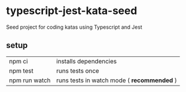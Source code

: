 # typescript-jest-kata-seed

Seed project for coding katas using Typescript and Jest

## setup

|               |                                              |
| ------------- | -------------------------------------------- |
| npm ci        | installs dependencies                        |
| npm test      | runs tests once                              |
| npm run watch | runs tests in watch mode ( **recommended** ) |
